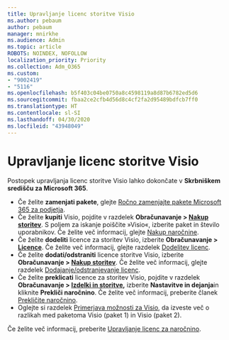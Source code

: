 ```yaml
---
title: Upravljanje licenc storitve Visio
ms.author: pebaum
author: pebaum
manager: mnirkhe
ms.audience: Admin
ms.topic: article
ROBOTS: NOINDEX, NOFOLLOW
localization_priority: Priority
ms.collection: Adm_O365
ms.custom:
- "9002419"
- "5116"
ms.openlocfilehash: b5f403c04be0750a8c4598119a8d87b6782ed5d6
ms.sourcegitcommit: fbaa2ce2cfb4d56d8c4cf2fa2d95489bdfcb7ff0
ms.translationtype: HT
ms.contentlocale: sl-SI
ms.lasthandoff: 04/30/2020
ms.locfileid: "43948049"
---
```

# <a name="visio-license-management"></a>Upravljanje licenc storitve Visio

Postopek upravljanja licenc storitve Visio lahko dokončate v **Skrbniškem središču za Microsoft 365**.

- Če želite **zamenjati pakete**, glejte [Ročno zamenjajte pakete Microsoft 365 za podjetja](https://docs.microsoft.com/microsoft-365/commerce/subscriptions/switch-plans-manually?view=o365-worldwide).
- Če želite **kupiti** Visio, pojdite v razdelek **Obračunavanje > [Nakup storitev](https://go.microsoft.com/fwlink/p/?linkid=868433)**. S poljem za iskanje poiščite »Visio«, izberite paket in število uporabnikov. Če želite več informacij, glejte [Nakup naročnine](https://docs.microsoft.com/microsoft-365/commerce/buy-another-subscription?view=o365-worldwide).
- Če želite **dodeliti** licence za storitev Visio, izberite **Obračunavanje > [Licence](https://go.microsoft.com/fwlink/p/?linkid=842264)**. Če želite več informacij, glejte razdelek [Dodelitev licenc](https://docs.microsoft.com/microsoft-365/admin/manage/assign-licenses-to-users?view=o365-worldwide).
- Če želite **dodati/odstraniti** licence storitve Visio, izberite **Obračunavanje > [Nakup storitev](https://go.microsoft.com/fwlink/p/?linkid=868433)**. Če želite več informacij, glejte razdelek [Dodajanje/odstranjevanje licenc](https://docs.microsoft.com/microsoft-365/commerce/licenses/buy-licenses?view=o365-worldwide#add-or-remove-licenses-for-your-business-subscription).
- Če želite **preklicati** licence za storitev Visio, pojdite v razdelek **Obračunavanje > [Izdelki in storitve](https://go.microsoft.com/fwlink/p/?linkid=842054),** izberite **Nastavitve in dejanja**in kliknite **Prekliči naročnino**. Če želite več informacij, preberite članek [Prekličite naročnino](https://docs.microsoft.com/office365/admin/subscriptions-and-billing/cancel-your-subscription).
- Oglejte si razdelek [Primerjava možnosti za Visio](https://products.office.com/Visio/microsoft-visio-plans-and-pricing-compare-visio-options), da izveste več o razlikah med paketoma Visio (paket 1) in Visio (paket 2).

Če želite več informacij, preberite [Upravljanje licenc za naročnino](https://docs.microsoft.com/microsoft-365/commerce/licenses/buy-licenses?view=o365-worldwide#add-or-remove-licenses-for-your-business-subscription).
